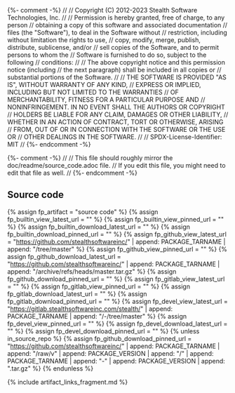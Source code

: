 {%- comment -%}
//
// Copyright (C) 2012-2023 Stealth Software Technologies, Inc.
//
// Permission is hereby granted, free of charge, to any person
// obtaining a copy of this software and associated documentation
// files (the "Software"), to deal in the Software without
// restriction, including without limitation the rights to use,
// copy, modify, merge, publish, distribute, sublicense, and/or
// sell copies of the Software, and to permit persons to whom the
// Software is furnished to do so, subject to the following
// conditions:
//
// The above copyright notice and this permission notice (including
// the next paragraph) shall be included in all copies or
// substantial portions of the Software.
//
// THE SOFTWARE IS PROVIDED "AS IS", WITHOUT WARRANTY OF ANY KIND,
// EXPRESS OR IMPLIED, INCLUDING BUT NOT LIMITED TO THE WARRANTIES
// OF MERCHANTABILITY, FITNESS FOR A PARTICULAR PURPOSE AND
// NONINFRINGEMENT. IN NO EVENT SHALL THE AUTHORS OR COPYRIGHT
// HOLDERS BE LIABLE FOR ANY CLAIM, DAMAGES OR OTHER LIABILITY,
// WHETHER IN AN ACTION OF CONTRACT, TORT OR OTHERWISE, ARISING
// FROM, OUT OF OR IN CONNECTION WITH THE SOFTWARE OR THE USE OR
// OTHER DEALINGS IN THE SOFTWARE.
//
// SPDX-License-Identifier: MIT
//
{%- endcomment -%}

{%- comment -%}
//
// This file should roughly mirror the doc/readme/source_code.adoc file.
// If you edit this file, you might need to edit that file as well.
//
{%- endcomment -%}

## Source code

{% assign fp_artifact = "source code" %}
{% assign fp_builtin_view_latest_url = "" %}
{% assign fp_builtin_view_pinned_url = "" %}
{% assign fp_builtin_download_latest_url = "" %}
{% assign fp_builtin_download_pinned_url = "" %}
{% assign fp_github_view_latest_url = "https://github.com/stealthsoftwareinc/" | append: PACKAGE_TARNAME | append: "/tree/master" %}
{% assign fp_github_view_pinned_url = "" %}
{% assign fp_github_download_latest_url = "https://github.com/stealthsoftwareinc/" | append: PACKAGE_TARNAME | append: "/archive/refs/heads/master.tar.gz" %}
{% assign fp_github_download_pinned_url = "" %}
{% assign fp_gitlab_view_latest_url = "" %}
{% assign fp_gitlab_view_pinned_url = "" %}
{% assign fp_gitlab_download_latest_url = "" %}
{% assign fp_gitlab_download_pinned_url = "" %}
{% assign fp_devel_view_latest_url = "https://gitlab.stealthsoftwareinc.com/stealth/" | append: PACKAGE_TARNAME | append: "/-/tree/master" %}
{% assign fp_devel_view_pinned_url = "" %}
{% assign fp_devel_download_latest_url = "" %}
{% assign fp_devel_download_pinned_url = "" %}
{% unless in_source_repo %}
{% assign fp_github_download_pinned_url = "https://github.com/stealthsoftwareinc/" | append: PACKAGE_TARNAME | append: "/raw/v" | append: PACKAGE_VERSION | append: "/" | append: PACKAGE_TARNAME | append: "-" | append: PACKAGE_VERSION | append: ".tar.gz" %}
{% endunless %}

{% include artifact_links_fragment.md %}
